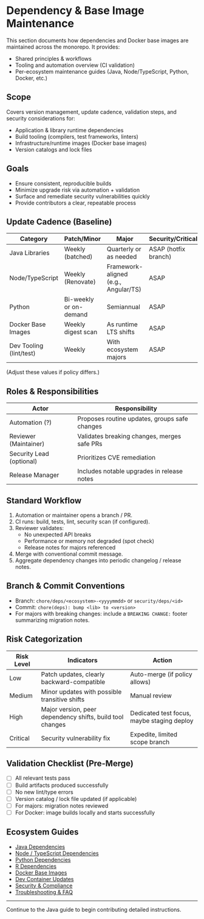 # Dependency & Base Image Maintenance

This section documents how dependencies and Docker base images are maintained across the monorepo. It provides:

- Shared principles & workflows
- Tooling and automation overview (CI validation)
- Per-ecosystem maintenance guides (Java, Node/TypeScript, Python, Docker, etc.)

## Scope

Covers version management, update cadence, validation steps, and security considerations for:

- Application & library runtime dependencies
- Build tooling (compilers, test frameworks, linters)
- Infrastructure/runtime images (Docker base images)
- Version catalogs and lock files

## Goals

- Ensure consistent, reproducible builds
- Minimize upgrade risk via automation + validation
- Surface and remediate security vulnerabilities quickly
- Provide contributors a clear, repeatable process

## Update Cadence (Baseline)

| Category                | Patch/Minor            | Major                                | Security/Critical    |
| ----------------------- | ---------------------- | ------------------------------------ | -------------------- |
| Java Libraries          | Weekly (batched)       | Quarterly or as needed               | ASAP (hotfix branch) |
| Node/TypeScript         | Weekly (Renovate)      | Framework-aligned (e.g., Angular/TS) | ASAP                 |
| Python                  | Bi-weekly or on-demand | Semiannual                           | ASAP                 |
| Docker Base Images      | Weekly digest scan     | As runtime LTS shifts                | ASAP                 |
| Dev Tooling (lint/test) | Weekly                 | With ecosystem majors                | ASAP                 |

(Adjust these values if policy differs.)

## Roles & Responsibilities

| Actor                    | Responsibility                                |
| ------------------------ | --------------------------------------------- |
| Automation (?)           | Proposes routine updates, groups safe changes |
| Reviewer (Maintainer)    | Validates breaking changes, merges safe PRs   |
| Security Lead (optional) | Prioritizes CVE remediation                   |
| Release Manager          | Includes notable upgrades in release notes    |

## Standard Workflow

1. Automation or maintainer opens a branch / PR.
2. CI runs: build, tests, lint, security scan (if configured).
3. Reviewer validates:
   - No unexpected API breaks
   - Performance or memory not degraded (spot check)
   - Release notes for majors referenced
4. Merge with conventional commit message.
5. Aggregate dependency changes into periodic changelog / release notes.

## Branch & Commit Conventions

- Branch: `chore/deps/<ecosystem>-<yyyymmdd>` or `security/deps/<id>`
- Commit: `chore(deps): bump <lib> to <version>`
- For majors with breaking changes: include a `BREAKING CHANGE:` footer summarizing migration notes.

## Risk Categorization

| Risk Level | Indicators                                                | Action                                     |
| ---------- | --------------------------------------------------------- | ------------------------------------------ |
| Low        | Patch updates, clearly backward-compatible                | Auto-merge (if policy allows)              |
| Medium     | Minor updates with possible transitive shifts             | Manual review                              |
| High       | Major version, peer dependency shifts, build tool changes | Dedicated test focus, maybe staging deploy |
| Critical   | Security vulnerability fix                                | Expedite, limited scope branch             |

## Validation Checklist (Pre-Merge)

- [ ] All relevant tests pass
- [ ] Build artifacts produced successfully
- [ ] No new lint/type errors
- [ ] Version catalog / lock file updated (if applicable)
- [ ] For majors: migration notes reviewed
- [ ] For Docker: image builds locally and starts successfully

## Ecosystem Guides

- [Java Dependencies](java.md)
- [Node / TypeScript Dependencies](node.md)
- [Python Dependencies](python.md)
- [R Dependencies](r.md)
- [Docker Base Images](docker-images.md)
- [Dev Container Updates](dev-container.md)
- [Security & Compliance](security.md)
- [Troubleshooting & FAQ](troubleshooting.md)

---

Continue to the Java guide to begin contributing detailed instructions.
